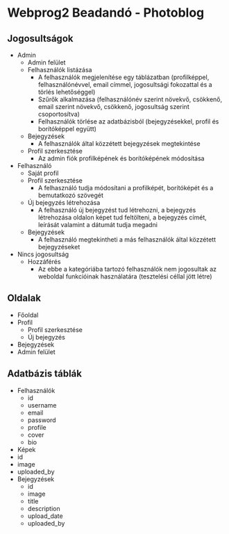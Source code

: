 # Webprog2 Beadandó - Photoblog

## Jogosultságok
* Admin
  * Admin felület
  * Felhasználók listázása
    * A felhasználók megjelenítése egy táblázatban (profilképpel, felhasználónévvel, email címmel, jogosultsági fokozattal és a törlés lehetőséggel)
    * Szűrők alkalmazása (felhasználónév szerint növekvő, csökkenő, email szerint növekvő, csökkenő, jogosultság szerint csoportosítva)
    * Felhasználók törlése az adatbázisból (bejegyzésekkel, profil és borítóképpel együtt)
  * Bejegyzések
    * A felhasználók által közzétett bejegyzések megtekintése
  * Profil szerkesztése
    * Az admin fiók profilképének és borítóképének módosítása
* Felhasználó
  * Saját profil
  * Profil szerkesztése
    * A felhasználó tudja módosítani a profilképét, borítóképét és a bemutatkozó szövegét
  * Új bejegyzés létrehozása
    * A felhasználó új bejegyzést tud létrehozni, a bejegyzés létrehozása oldalon képet tud feltölteni, a bejegyzés címét, leírását valamint a dátumát tudja megadni
  * Bejegyzések
    * A felhasználó megtekintheti a más felhasználók által közzétett bejegyzéseket
* Nincs jogosultság
  * Hozzáférés
    * Az ebbe a kategóriába tartozó felhasználók nem jogosultak az weboldal funkcióinak használatára (tesztelési céllal jött létre)
## Oldalak
* Főoldal
* Profil
  * Profil szerkesztése
  * Új bejegyzés
* Bejegyzések
* Admin felület
## Adatbázis táblák
* Felhasználók
  * id
  * username
  * email
  * password
  * profile
  * cover
  * bio
* Képek
 * id
 * image
 * uploaded_by
* Bejegyzések
  * id
  * image
  * title
  * description
  * upload_date
  * uploaded_by

